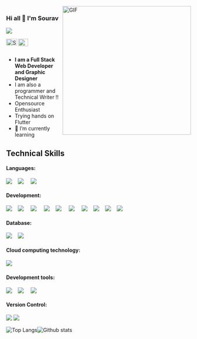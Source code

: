 <img align="right" alt="GIF"  width="350px" src="https://www.andersonfrank.com/wp-content/uploads/2019/11/giphy-6.gif" />

### Hi all 👋 I'm Sourav 
![](https://komarev.com/ghpvc/?username=Sourav59580)

<a href="https://linkedin.com/in/sourav-santra-a68905199/">
  <img align="left" alt="Sourav's LinkdeIN" width="30px" height="18px" src="https://elisavanderplas.files.wordpress.com/2020/06/174857.png" />
</a>
<a href="https://github.com/Sourav59580">
  <img align="left" alt="Sourav's Github" width="27px" height="20px" src="https://github.githubassets.com/images/modules/logos_page/Octocat.png" />
</a>

<br>
<br>

- __I am a Full Stack Web Developer and Graphic Designer__
- I am also a programmer and Technical Writer !!
- Opensource Enthusiast
- Trying hands on Flutter
- 🌱 I’m currently learning

## Technical Skills
#### Languages: 
<img src="https://img.shields.io/badge/C-%ca64564.svg?&style=for-the-badge&logo=C&logoColor=white" />    &nbsp; &nbsp;<img src="https://img.shields.io/badge/java-%23FCC624.svg?&style=for-the-badge&logo=java&logoColor=white" />    &nbsp; &nbsp; <img src="https://img.shields.io/badge/python-%32cd32.svg?&style=for-the-badge&logo=python&logoColor=white" />

#### Development:
<img src="https://img.shields.io/badge/html-%ca64564.svg?&style=for-the-badge&logo=html5&color=orange&logoColor=white" />    &nbsp; &nbsp;<img src="https://img.shields.io/badge/css-%2320BEFF.svg?&style=for-the-badge&logo=css3&logoColor=white" />    &nbsp; &nbsp;  <img src="https://img.shields.io/badge/javascript-%23FCC624.svg?&style=for-the-badge&logo=javascript&logoColor=white" />  &nbsp; &nbsp; <img src="https://img.shields.io/badge/jQuery-%233776AB.svg?&style=for-the-badge&logo=jQuery&logoColor=white" />  &nbsp; &nbsp;<img src="https://img.shields.io/badge/bootstrap-%563D7C.svg?&style=for-the-badge&logo=bootstrap&color=navy&logoColor=white" />    &nbsp; &nbsp;  <img src="https://img.shields.io/badge/PHP-%233776AB.svg?&style=for-the-badge&logo=php&logoColor=white" /> &nbsp;  &nbsp; <img src="https://img.shields.io/badge/laravel-%23D00000.svg?&style=for-the-badge&logo=laravel&logoColor=white" />    &nbsp; &nbsp;<img src="https://img.shields.io/badge/nodeJS-%32cd32.svg?&style=for-the-badge&logo=node.js&logoColor=white" />    &nbsp; &nbsp;<img src="https://img.shields.io/badge/ReactJs-%2320BEFF.svg?&style=for-the-badge&logo=react&logoColor=white" />&nbsp; &nbsp; <img src="https://img.shields.io/badge/angular-%23D00000.svg?&style=for-the-badge&logo=angular&logoColor=white" />    &nbsp; &nbsp;
#### Database:
<img src="https://img.shields.io/badge/mysql-%ca64564.svg?&style=for-the-badge&logo=mysql&color=orange&logoColor=white" />    &nbsp; &nbsp;<img src="https://img.shields.io/badge/mongodb-%ca64564.svg?&style=for-the-badge&logo=mongodb&color=basil&logoColor=white" />    &nbsp; &nbsp;
#### Cloud computing technology:
<img src="https://img.shields.io/badge/aws-%ca64564.svg?&style=for-the-badge&logo=amazon-aws&color=orange&logoColor=white" />    &nbsp; &nbsp;
#### Development tools:
<img src="https://img.shields.io/badge/VS CODE-%ca64564.svg?&style=for-the-badge&logo=visual-studio&color=blueviolet&logoColor=white" />  &nbsp; &nbsp;<img src="https://img.shields.io/badge/figma-%ca64564.svg?&style=for-the-badge&logo=figma&color=deeppink&logoColor=white" />    &nbsp; &nbsp; <img src="https://img.shields.io/badge/Android Studio-%ca64564.svg?&style=for-the-badge&logo=android-studio&color=success&logoColor=white" />    &nbsp; &nbsp;

#### Version Control:
<img src="https://img.shields.io/badge/github-%ca64564.svg?&style=for-the-badge&logo=github&color=black&logoColor=white" />

<img src="https://raw.githubusercontent.com/andreasbm/readme/master/assets/lines/rainbow.png" />


![Top Langs](https://github-readme-stats.vercel.app/api/top-langs/?username=Sourav59580&show_icons=true&hide_border=false&layout=compact)![Github stats](https://github-readme-stats.vercel.app/api?username=Sourav59580&show_icons=true&hide_border=false)    



<!--
**Sourav59580/Sourav59580** is a ✨ _special_ ✨ repository because its `README.md` (this file) appears on your GitHub profile.

Here are some ideas to get you started:

- 🔭 I’m currently working on ...
- 🌱 I’m currently learning ...
- 👯 I’m looking to collaborate on ...
- 🤔 I’m looking for help with ...
- 💬 Ask me about ...
- 📫 How to reach me: ...
- 😄 Pronouns: ...
- ⚡ Fun fact: ...
-->
